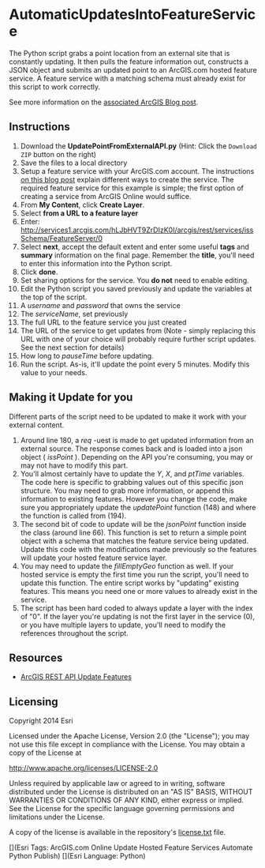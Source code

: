 AutomaticUpdatesIntoFeatureService
==================================

The Python script grabs a point location from an external site that is constantly updating. It then pulls the feature information out, constructs a JSON object and submits an updated point to an ArcGIS.com hosted feature service. A feature service with a matching schema must already exist for this script to work correctly.

See more information on the [associated ArcGIS Blog post](http://blogs.esri.com/esri/arcgis/2014/10/07/using-python-to-push-updates-to-a-hosted-feature-service-from-an-external-source/).

## Instructions

1. Download the **UpdatePointFromExternalAPI.py** (Hint: Click the `Download ZIP` button on the right)
2. Save the files to a local directory
3. Setup a feature service with your ArcGIS.com account. The instructions [on this blog post](http://blogs.esri.com/esri/arcgis/2014/09/22/how-to-create-a-hosted-feature-service/) explain different ways to create the service. The required feature service for this example is simple; the first option of creating a service from ArcGIS Online would suffice. 
  1. From **My Content**, click **Create Layer**.
  2. Select **from a URL to a feature layer**
  3. Enter:  http://services1.arcgis.com/hLJbHVT9ZrDIzK0I/arcgis/rest/services/issSchema/FeatureServer/0
  4. Select **next**, accept the default extent and enter some useful **tags** and **summary** information on the final page. Remember the **title**, you'll need to enter this information into the Python script.
  5. Click **done**.
  6. Set sharing options for the service. You **do not** need to enable editing.
4. Edit the Python script you saved previously and update the variables at the top of the script. 
  1. A *username* and *password* that owns the service
  2. The *serviceName*, set previously
  3. The full URL to the feature service you just created
  4. The URL of the service to get updates from (Note - simply replacing this URL with one of your choice will probably require further script updates. See the next section for details)
  5. How long to *pauseTime* before updating.
5. Run the script. As-is, it'll update the point every 5 minutes. Modify this value to your needs.

## Making it Update for you
Different parts of the script need to be updated to make it work with your external content. 

1. Around line 180, a *req* -uest is made to get updated information from an external source. The response comes back and is loaded into a json object ( *issPoint* ). Depending on the API you're consuming, you may or may not have to modify this part.
2. You'll almost certainly have to update the *Y*, *X*, and *ptTime* variables. The code here is specific to grabbing values out of this specific json structure. You may need to grab more information, or append this information to existing features. However you change the code, make sure you appropriately update the *updatePoint* function (148) and where the function is called from (194).
3. The second bit of code to update will be the *jsonPoint* function inside the class (around line 66). This function is set to return a simple point object with a schema that matches the feature service being updated. Update this code with the modifications made previously so the features will update your hosted feature service layer.  
4. You may need to update the *fillEmptyGeo* function as well. If your hosted service is empty the first time you run the script, you'll need to update this function. The entire script works by "updating" existing features. This means you need one or more values to already exist in the service.
5. The script has been hard coded to always update a layer with the index of "0". If the layer you're updating is not the first layer in the service (0), or you have multiple layers to update, you'll need to modify the references throughout the script.

## Resources

* [ArcGIS REST API Update Features](http://resources.arcgis.com/en/help/arcgis-rest-api/index.html#/Update_Features/02r3000000zt000000)


## Licensing
Copyright 2014 Esri

Licensed under the Apache License, Version 2.0 (the "License");
you may not use this file except in compliance with the License.
You may obtain a copy of the License at

   http://www.apache.org/licenses/LICENSE-2.0

Unless required by applicable law or agreed to in writing, software
distributed under the License is distributed on an "AS IS" BASIS,
WITHOUT WARRANTIES OR CONDITIONS OF ANY KIND, either express or implied.
See the License for the specific language governing permissions and
limitations under the License.

A copy of the license is available in the repository's [license.txt]( https://github.com/update-hosted-feature-service/master/license.txt) file.

[](Esri Tags: ArcGIS.com Online Update Hosted Feature Services Automate Python Publish)
[](Esri Language: Python)​
